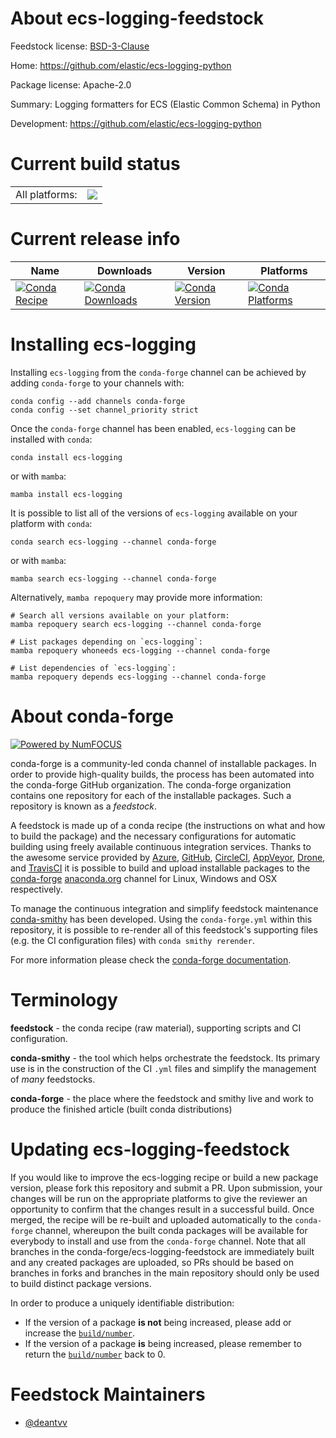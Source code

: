 About ecs-logging-feedstock
===========================

Feedstock license: [BSD-3-Clause](https://github.com/conda-forge/ecs-logging-feedstock/blob/main/LICENSE.txt)

Home: https://github.com/elastic/ecs-logging-python

Package license: Apache-2.0

Summary: Logging formatters for ECS (Elastic Common Schema) in Python

Development: https://github.com/elastic/ecs-logging-python

Current build status
====================


<table><tr><td>All platforms:</td>
    <td>
      <a href="https://dev.azure.com/conda-forge/feedstock-builds/_build/latest?definitionId=16703&branchName=main">
        <img src="https://dev.azure.com/conda-forge/feedstock-builds/_apis/build/status/ecs-logging-feedstock?branchName=main">
      </a>
    </td>
  </tr>
</table>

Current release info
====================

| Name | Downloads | Version | Platforms |
| --- | --- | --- | --- |
| [![Conda Recipe](https://img.shields.io/badge/recipe-ecs--logging-green.svg)](https://anaconda.org/conda-forge/ecs-logging) | [![Conda Downloads](https://img.shields.io/conda/dn/conda-forge/ecs-logging.svg)](https://anaconda.org/conda-forge/ecs-logging) | [![Conda Version](https://img.shields.io/conda/vn/conda-forge/ecs-logging.svg)](https://anaconda.org/conda-forge/ecs-logging) | [![Conda Platforms](https://img.shields.io/conda/pn/conda-forge/ecs-logging.svg)](https://anaconda.org/conda-forge/ecs-logging) |

Installing ecs-logging
======================

Installing `ecs-logging` from the `conda-forge` channel can be achieved by adding `conda-forge` to your channels with:

```
conda config --add channels conda-forge
conda config --set channel_priority strict
```

Once the `conda-forge` channel has been enabled, `ecs-logging` can be installed with `conda`:

```
conda install ecs-logging
```

or with `mamba`:

```
mamba install ecs-logging
```

It is possible to list all of the versions of `ecs-logging` available on your platform with `conda`:

```
conda search ecs-logging --channel conda-forge
```

or with `mamba`:

```
mamba search ecs-logging --channel conda-forge
```

Alternatively, `mamba repoquery` may provide more information:

```
# Search all versions available on your platform:
mamba repoquery search ecs-logging --channel conda-forge

# List packages depending on `ecs-logging`:
mamba repoquery whoneeds ecs-logging --channel conda-forge

# List dependencies of `ecs-logging`:
mamba repoquery depends ecs-logging --channel conda-forge
```


About conda-forge
=================

[![Powered by
NumFOCUS](https://img.shields.io/badge/powered%20by-NumFOCUS-orange.svg?style=flat&colorA=E1523D&colorB=007D8A)](https://numfocus.org)

conda-forge is a community-led conda channel of installable packages.
In order to provide high-quality builds, the process has been automated into the
conda-forge GitHub organization. The conda-forge organization contains one repository
for each of the installable packages. Such a repository is known as a *feedstock*.

A feedstock is made up of a conda recipe (the instructions on what and how to build
the package) and the necessary configurations for automatic building using freely
available continuous integration services. Thanks to the awesome service provided by
[Azure](https://azure.microsoft.com/en-us/services/devops/), [GitHub](https://github.com/),
[CircleCI](https://circleci.com/), [AppVeyor](https://www.appveyor.com/),
[Drone](https://cloud.drone.io/welcome), and [TravisCI](https://travis-ci.com/)
it is possible to build and upload installable packages to the
[conda-forge](https://anaconda.org/conda-forge) [anaconda.org](https://anaconda.org/)
channel for Linux, Windows and OSX respectively.

To manage the continuous integration and simplify feedstock maintenance
[conda-smithy](https://github.com/conda-forge/conda-smithy) has been developed.
Using the ``conda-forge.yml`` within this repository, it is possible to re-render all of
this feedstock's supporting files (e.g. the CI configuration files) with ``conda smithy rerender``.

For more information please check the [conda-forge documentation](https://conda-forge.org/docs/).

Terminology
===========

**feedstock** - the conda recipe (raw material), supporting scripts and CI configuration.

**conda-smithy** - the tool which helps orchestrate the feedstock.
                   Its primary use is in the construction of the CI ``.yml`` files
                   and simplify the management of *many* feedstocks.

**conda-forge** - the place where the feedstock and smithy live and work to
                  produce the finished article (built conda distributions)


Updating ecs-logging-feedstock
==============================

If you would like to improve the ecs-logging recipe or build a new
package version, please fork this repository and submit a PR. Upon submission,
your changes will be run on the appropriate platforms to give the reviewer an
opportunity to confirm that the changes result in a successful build. Once
merged, the recipe will be re-built and uploaded automatically to the
`conda-forge` channel, whereupon the built conda packages will be available for
everybody to install and use from the `conda-forge` channel.
Note that all branches in the conda-forge/ecs-logging-feedstock are
immediately built and any created packages are uploaded, so PRs should be based
on branches in forks and branches in the main repository should only be used to
build distinct package versions.

In order to produce a uniquely identifiable distribution:
 * If the version of a package **is not** being increased, please add or increase
   the [``build/number``](https://docs.conda.io/projects/conda-build/en/latest/resources/define-metadata.html#build-number-and-string).
 * If the version of a package **is** being increased, please remember to return
   the [``build/number``](https://docs.conda.io/projects/conda-build/en/latest/resources/define-metadata.html#build-number-and-string)
   back to 0.

Feedstock Maintainers
=====================

* [@deantvv](https://github.com/deantvv/)

